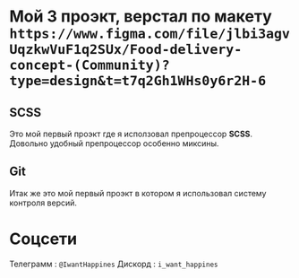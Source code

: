 # Мой 3 проэкт, верстал по макету `https://www.figma.com/file/jlbi3agvUqzkwVuF1q2SUx/Food-delivery-concept-(Community)?type=design&t=t7q2Gh1WHs0y6r2H-6`
## SCSS
Это мой первый проэкт где я исползовал препроцессор **SCSS**. Довольно удобный препроцессор особенно миксины.  
## Git
Итак же это мой первый проэкт в котором я использовал систему контроля версий.  






# Соцсети  
Телеграмм : `@IwantHappines`
Дискорд : `i_want_happines`